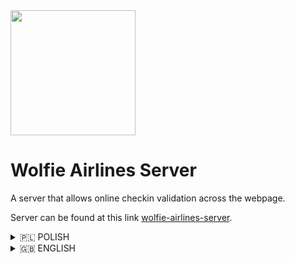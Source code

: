 <div>
  <img
    src="https://i.imgur.com/MLlNSm4.png"
    class="logo-img"
    style="width:200px;heigth:200px"
    />
</div>

# Wolfie Airlines Server

A server that allows online checkin validation across the webpage.

Server can be found at this link [wolfie-airlines-server](https://wolfie-airlines-server.vercel.app/).

<details>
  <summary>
    🇵🇱 POLISH
  </summary>

# Opis
Serwer przeprowadzający odprawę biletową online, zwracający odpowiedź do [strony projektu](https://github.com/wolfie-airlines/wolfie-airlines-webpage). Napisany w całości przy użyciu języka JavaScript oraz przy użyciu biblioteki Express.js z użyciem biblioteki dla bazy danych MongoDB.

## Endpointy

### `GET` [https://wolfie-airlines-server.vercel.app/odprawa/username/email/flightId/seats](https://wolfie-airlines-server.vercel.app/odprawa/username/email/flightId/seats)
| username | email | flightId | seats |
| --- | --- | --- | --- |
| `nazwa użytkownika` | `e-mail użytkownika` | `unikalne ID lotu` | `miejsca wykupione na bilecie` |

Ten endpoint zaczyna odprawę. Przekazuje zwrotne parametry znajdujące się [tutaj](https://github.com/wolfie-airlines/wolfie-airlines-server/blob/main/index.js#L98) na stronę, która wysyła kolejne zapytanie do następnego endpointa.
- Takie obejście było nieuniknione, ponieważ React, żeby sprawdzić poprawność wczytywania wszystkich komponentów renderuje się dwuktrotnie. W tym momencie, nie zdążyła się wyświetlić wiadomość o poprawnie przeprowadzonej odprawie, tylko błąd, że użytkownik takową odprawę już posiadał.

### `GET` [https://wolfie-airlines-server.vercel.app/odprawa/accept/username/email/flightId/seats](https://wolfie-airlines-server.vercel.app/odprawa/accept/username/email/flightId/seats)
| username | email | flightId | seats |
| --- | --- | --- | --- |
| `nazwa użytkownika` | `e-mail użytkownika` | `unikalne ID lotu` | `miejsca wykupione na bilecie` |

Ten endpoint akceptuje odprawę z przekazanymi parametrami z poprzedniego endpointa, które zostały wysłane do niego przez stronę. Waliduje odprawę online oraz zapisuje ją do bazy danych. Zwraca również komunikat o poprawności przeprowadzenia odprawy online i pozwala wygenerować karty pokładowe w późniejszym etapie na stronie. Zwraca jedynie [success](https://github.com/wolfie-airlines/wolfie-airlines-server/blob/main/index.js#L172).

## Requirements
Opisane w pliku [package.json](https://github.com/wolfie-airlines/wolfie-airlines-server/blob/main/package.json).

## Self-hosting
1. Sklonuj repozytorium, bądź utwórz forka.
2. W folderze sklonowanego projetku uruchom komendę
   ```npm install```
3. Żeby wystartować projekt na localhoście (domyślny port to **5000**) wpisz komendę ```node index.js```

## Commity
Pełny opis commitów znajduje się w [głównym repozytorium projektu](https://github.com/wolfie-airlines/wolfie-airlines).
Konkretne i szczegółowe committy związane z serwerem w repozytorium projektu to:
- [a5f1dd5](https://github.com/wolfie-airlines/wolfie-airlines/commit/a5f1dd5013b1226b092d7d1ca6aefdbca0003163)
- [0add627](https://github.com/wolfie-airlines/wolfie-airlines/commit/0add627f8dc71bc8d102228b97814b36e811985a)
- [f28a724](https://github.com/wolfie-airlines/wolfie-airlines/commit/f28a724ca747aa3d71035a862983adb9a1ea44de)
- [970400e](https://github.com/wolfie-airlines/wolfie-airlines/commit/970400e8666cd91c28debffeda302a09fdea3d5b)
oraz:
- [efb4adc](https://github.com/wolfie-airlines/wolfie-airlines-server/commit/efb4adc2227bbf6b0f8cbb14e4a8e5cacdfa6b0b)
- [1d55131](https://github.com/wolfie-airlines/wolfie-airlines-server/commit/1d55131a7e7ee768a9501a4e3ad5cb68dcd00af8)

</details>

<details>
  <summary>
    🇬🇧 ENGLISH
  </summary>

# Description
A server that performs online check-in, returning a response to [project site](https://github.com/wolfie-airlines/wolfie-airlines-webpage). Written entirely using JavaScript and using the Express.js library with a library for the MongoDB database.

## Endpoints

### `GET` [https://wolfie-airlines-server.vercel.app/odprawa/username/email/flightId/seats](https://wolfie-airlines-server.vercel.app/odprawa/username/email/flightId/seats)
| username | email | flightId | seats |
| --- | --- | --- | --- |
| `user name` | `user email` | `unique flight ID` | `seats purchased on ticket` |

This endpoint starts the check-in. It passes the return parameters found [here](https://github.com/wolfie-airlines/wolfie-airlines-server/blob/main/index.js#L98) to the page, which sends another query to the next endpoint.
- Such a workaround was unavoidable because React, in order to validate the loading of all components, renders itself twice. At this point, it didn't manage to display a message about a valid check-in, only an error that the user already had such a check-in.

### `GET` [https://wolfie-airlines-server.vercel.app/odprawa/accept/username/email/flightId/seats](https://wolfie-airlines-server.vercel.app/odprawa/accept/username/email/flightId/seats)
| username | email | flightId | seats |
| --- | --- | --- | --- |
| `user name` | `user email` | `unique flight ID` | `seats purchased on ticket` |

This endpoint accepts the check-in with the passed parameters from the previous endpoint that were sent to it by the site. It validates the online check-in and saves it to the database. It also returns a message that the online check-in has been validated and allows boarding passes to be generated later on the site. It only returns [success](https://github.com/wolfie-airlines/wolfie-airlines-server/blob/main/index.js#L172).

## Requirements
Opisane w pliku [package.json](https://github.com/wolfie-airlines/wolfie-airlines-server/blob/main/package.json).

## Self-hosting
1. clone the repository, or create a fork.
2. in the folder of the cloned project, run the command
   ``npm install``.
3. to start the project on the localhost (default port is **5000**) type the command ``node index.js``.

## Commits
A full description of the commits can be found in the [main project repository](https://github.com/wolfie-airlines/wolfie-airlines).
The specific and detailed commits associated with the server in the project's main repository are:
- [a5f1dd5](https://github.com/wolfie-airlines/wolfie-airlines/commit/a5f1dd5013b1226b092d7d1ca6aefdbca0003163)
- [0add627](https://github.com/wolfie-airlines/wolfie-airlines/commit/0add627f8dc71bc8d102228b97814b36e811985a)
- [f28a724](https://github.com/wolfie-airlines/wolfie-airlines/commit/f28a724ca747aa3d71035a862983adb9a1ea44de)
- [970400e](https://github.com/wolfie-airlines/wolfie-airlines/commit/970400e8666cd91c28debffeda302a09fdea3d5b)
also:
- [efb4adc](https://github.com/wolfie-airlines/wolfie-airlines-server/commit/efb4adc2227bbf6b0f8cbb14e4a8e5cacdfa6b0b)
- [1d55131](https://github.com/wolfie-airlines/wolfie-airlines-server/commit/1d55131a7e7ee768a9501a4e3ad5cb68dcd00af8)

## Stars
If you liked the website or the whole project, I would appreciate you marking it with a `star`.

</details>
